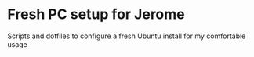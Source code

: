 # Fresh PC setup for Jerome

Scripts and dotfiles to configure a fresh Ubuntu install for my comfortable usage
